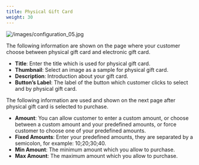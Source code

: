 ```yaml
---
title: Physical Gift Card 
weight: 30
---
```

![/images/configuration_05.jpg](/images/configuration_05.jpg)

The following information are shown on the page where your customer choose between physical gift card and electronic gift card.

*   **Title**: Enter the title which is used for physical gift card.
*   **Thumbnail**: Select an image as a sample for physical gift card.
*   **Description**: Introduction about your gift card.
*   **Button’s Label**: The label of the button which customer clicks to select and by physical gift card.

The following information are used and shown on the next page after physical gift card is selected to purchase.

*   **Amount**: You can allow customer to enter a custom amount, or choose between a custom amount and your predefined amounts, or force customer to choose one of your predefined amounts.
*   **Fixed Amounts**: Enter your predefined amounts, they are separated by a semicolon, for example: 10;20;30;40.
*   **Min Amount**: The minimum amount which you allow to purchase.
*   **Max Amount**: The maximum amount which you allow to purchase.